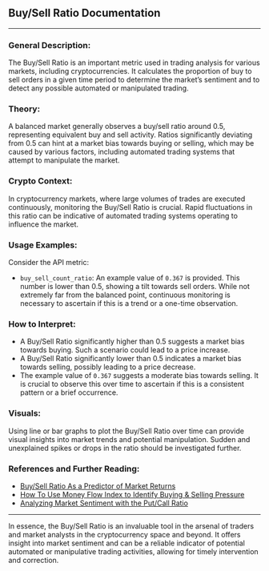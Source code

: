 ## Buy/Sell Ratio Documentation

---

### **General Description:**
The Buy/Sell Ratio is an important metric used in trading analysis for various markets, including cryptocurrencies. It calculates the proportion of buy to sell orders in a given time period to determine the market’s sentiment and to detect any possible automated or manipulated trading.

### **Theory:**
A balanced market generally observes a buy/sell ratio around 0.5, representing equivalent buy and sell activity. Ratios significantly deviating from 0.5 can hint at a market bias towards buying or selling, which may be caused by various factors, including automated trading systems that attempt to manipulate the market.

### **Crypto Context:**
In cryptocurrency markets, where large volumes of trades are executed continuously, monitoring the Buy/Sell Ratio is crucial. Rapid fluctuations in this ratio can be indicative of automated trading systems operating to influence the market.

### **Usage Examples:**
Consider the API metric:

- `buy_sell_count_ratio`: An example value of `0.367` is provided. This number is lower than 0.5, showing a tilt towards sell orders. While not extremely far from the balanced point, continuous monitoring is necessary to ascertain if this is a trend or a one-time observation.

### **How to Interpret:**
- A Buy/Sell Ratio significantly higher than 0.5 suggests a market bias towards buying. Such a scenario could lead to a price increase.
- A Buy/Sell Ratio significantly lower than 0.5 indicates a market bias towards selling, possibly leading to a price decrease.
- The example value of `0.367` suggests a moderate bias towards selling. It is crucial to observe this over time to ascertain if this is a consistent pattern or a brief occurrence.

### **Visuals:**
Using line or bar graphs to plot the Buy/Sell Ratio over time can provide visual insights into market trends and potential manipulation. Sudden and unexplained spikes or drops in the ratio should be investigated further.

### **References and Further Reading:**
- [Buy/Sell Ratio As a Predictor of Market Returns](https://www.aaii.com/journal/article/buy-sell-ratio-as-a-predictor-of-market-returns)
- [How To Use Money Flow Index to Identify Buying & Selling Pressure](https://www.investopedia.com/articles/technical/031702.asp)
- [Analyzing Market Sentiment with the Put/Call Ratio](https://www.investopedia.com/articles/active-trading/051215/analyzing-market-sentiment-putcall-ratio.asp)

---

In essence, the Buy/Sell Ratio is an invaluable tool in the arsenal of traders and market analysts in the cryptocurrency space and beyond. It offers insight into market sentiment and can be a reliable indicator of potential automated or manipulative trading activities, allowing for timely intervention and correction.